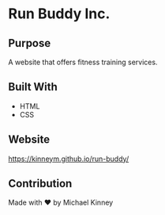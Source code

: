 # Run Buddy Inc.

## Purpose
A website that offers fitness training services.

## Built With
* HTML
* CSS

## Website
https://kinneym.github.io/run-buddy/

## Contribution
Made with ❤️ by Michael Kinney
